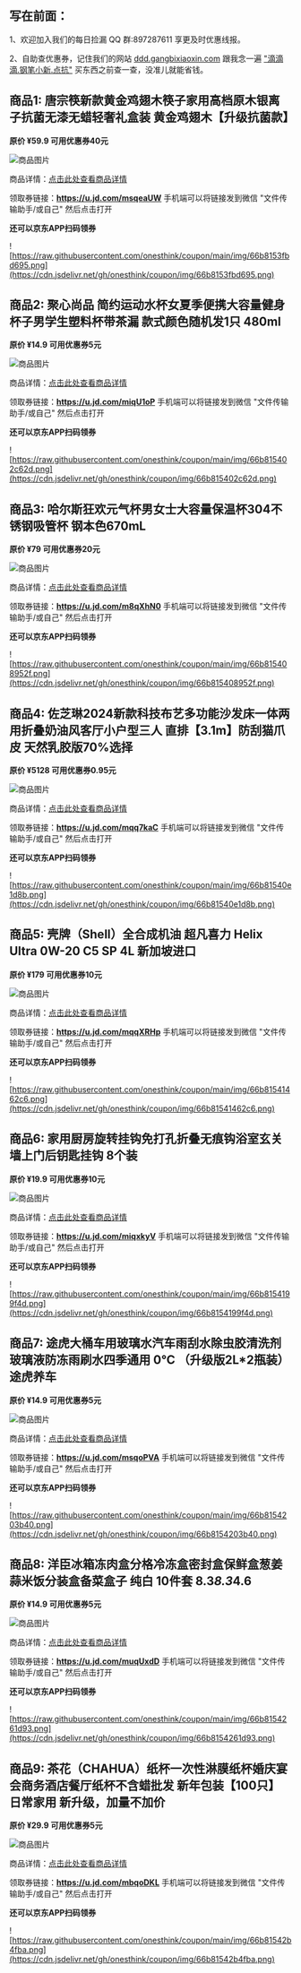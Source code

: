## 写在前面：

1、欢迎加入我们的每日捡漏 QQ 群:897287611 享更及时优惠线报。

2、自助查优惠券，记住我们的网站 [ddd.gangbixiaoxin.com](https://ddd.gangbixiaoxin.com) 跟我念一遍 ["滴滴滴.钢笔小新.点抗"](https://ddd.gangbixiaoxin.com) 买东西之前查一查，没准儿就能省钱。

## 商品1: 唐宗筷新款黄金鸡翅木筷子家用高档原木银离子抗菌无漆无蜡轻奢礼盒装 黄金鸡翅木【升级抗菌款】

**原价 ¥59.9 可用优惠券40元**

![商品图片](http://img14.360buyimg.com/n1/jfs/t1/70314/25/27105/100106/66a761f8Fdf1ada9f/d0ad7b9bb5441998.jpg)

商品详情：[点击此处查看商品详情](https://union-click.jd.com/jdc?e=1003156031&amp;p=JF8BAdgJK1olXwICV1ZeCUIRAV8IGlsVXQYAUldfCkwRC19MRANLAjZbERscSkAJHTRQRA1CCVkdDwtCWhVLHTdNTwcKBENeCVAfUg8bRRZ-bjAcXHhKAC0rcAJodClbEh18WnpQOlwNSkJuShVtWyBIPEAENBcgDFxXDxtxazliPmVFIAEPWzxeaDF_RAFNOWJqEikvVTJ1SilOewBmJGFYNBc-QEtuYSYJWy9dB2BgVTYbfzJzZgxraAxhJG5gIC0iVjxuYw9zfCcTOE5hIjkCViNFZRB_eAJyAmVrPDwkax5QYBZwci9MIQF0PQsvcT9CXBhQeChiFFQKNFwlaCtPYCh8YjN3Kk91FypfYBtsY3sKbk8XKDZfAg4-bh1MRAxURz12AgNFMERfYCtBD2M4GmsWXAYFXVhaDkISM18IG2tUMwQDUFlaOEonA2kLGVkQXAcEU1ZdDnsXC2g4zPatiIyzgdbk3NWf1NavztKpiZiKZG5tC3sXAm4KG18SXAQCZG5dC3sUMzFmGggSWA4DXQwzVQBJRWhJRA97XwYFV1lUD0snAW4JGVklbTZELSgoY0IWfSdcaC1tFHl1Eg1UTiIQfz1mGQtXVH9LLjsdcxZ2RWloUiYRbQYy)

领取券链接：**https://u.jd.com/msqeaUW** 手机端可以将链接发到微信 "文件传输助手/或自己" 然后点击打开

**还可以京东APP扫码领券**

![https://raw.githubusercontent.com/onesthink/coupon/main/img/66b8153fbd695.png](https://cdn.jsdelivr.net/gh/onesthink/coupon/img/66b8153fbd695.png)

## 商品2: 聚心尚品 简约运动水杯女夏季便携大容量健身杯子男学生塑料杯带茶漏 款式颜色随机发1只 480ml

**原价 ¥14.9 可用优惠券5元**

![商品图片](http://img14.360buyimg.com/n1/jfs/t1/188608/6/48043/168871/667269b1F4789c8d3/281a5fa2eb254712.jpg)

商品详情：[点击此处查看商品详情](https://union-click.jd.com/jdc?e=1003156031&amp;p=JF8BAdcJK1olVQ8KUV9ZDE4RM28JGl4TVQACVVtVCUoXMytXQwVKbV9HER8fA1UJWDdXTQxBAhlZAUEPVhcJWypcR0RMGFpfWhwHTEdkfCxjRCt1FVB6JB1YekJHVTtYbQ1yBg9sVisqWDRwBAhYYwAUIQUED14ZHwsbdxZ4fi9mJll1Cyo4fDheRxthbwNxPmJENBYHYSleZyl8QCtGOl8DHSgvCDt1SgtIbANPOWQDJBgqcT91ehxdTC9sNWN1DSkDfxRBYBRvZ11wFWV0MwEDYBlxfw9_by8dPX9YNykHfE10eg9hbC9-HmYANA4pezMRdxZ8fSJxIkN1LQcuayl0RBthST9sLmVeIwE5ajB3F219D1lgbWBxDwMpST5kZg1ATgZhNFxSCBk_fg0bD18JK1gUXQELUllbAU4nM28IKxp7VQ8LVlltCXsXBWwKGV4UXAALUl5aOEsfBF_ftuPA17fX3OeJlsPAusjdkufBw44yZG5eOEsWAm0IH1wUXwYyZF5eOEgnXQEJSF0WWQAGADAAQxVRBCwISTUXXgcDVFhaDHsVAm4KGWslbXV9FzUCeCtfVRd4WF5nVFZUAA4rXixMCgEKbixFImEFMw4lU0prAGlTGx8lXTY)

领取券链接：**https://u.jd.com/miqU1oP** 手机端可以将链接发到微信 "文件传输助手/或自己" 然后点击打开

**还可以京东APP扫码领券**

![https://raw.githubusercontent.com/onesthink/coupon/main/img/66b815402c62d.png](https://cdn.jsdelivr.net/gh/onesthink/coupon/img/66b815402c62d.png)

## 商品3: 哈尔斯狂欢元气杯男女士大容量保温杯304不锈钢吸管杯 钢本色670mL

**原价 ¥79 可用优惠券20元**

![商品图片](http://img14.360buyimg.com/n1/jfs/t1/10522/35/24166/48910/669751d6F98eb6112/97c2962720667590.jpg)

商品详情：[点击此处查看商品详情](https://union-click.jd.com/jdc?e=1003156031&amp;p=JF8BAacJK1olXwICVFlVC0IQC18IGloUWwUGVVhaCkwnRzBQRQQlBENHFRxWFlVMWzBeTA9KQl1XSwwDVFVPRjtUBAJQAVsMFgQZBBBXaGtwWgQTVGBDP14BeAARZWtVYz1dAGgAUF1ZSB1WAD9jfB9DL1t1KFZKSEdjeh9tbChuH3F7JDopUSBJexpseDlMLQR1NlYuahJ3RxtDYwh3XGZJIzxUaC9kf21-aVNiP19XFT1fUTJsYAxWbyJhPnJhVBsqUjxKVhZJWjtOHGBrMFdZcDJjYRtrUhthAlRgIwcUX3tPYg9vWi0RG2Z9EAgIDUJVfWtOUFJlUQoyVW5eCUsQCmkPHVIQbTYCVG4LZksWAm4JE1kXXAQyVW5dDkgVAWoJGlIUXAALZF5VD3vArtfdkerA1b_WytaKsezCitPchdMlbTYBZF5cCUkXB2gJGVslbQYBZF1tViUWUGkKGghBCWhfHwAbDwkVUwEKG18SWQELU25fCUoVAV84KwBVNgJ6FQFbAS1WaG9UaxATOwJfLDgVVSUVB2wMWw1UXlZpMxoLehZgf2c4G2s)

领取券链接：**https://u.jd.com/m8qXhN0** 手机端可以将链接发到微信 "文件传输助手/或自己" 然后点击打开

**还可以京东APP扫码领券**

![https://raw.githubusercontent.com/onesthink/coupon/main/img/66b815408952f.png](https://cdn.jsdelivr.net/gh/onesthink/coupon/img/66b815408952f.png)

## 商品4: 佐芝琳2024新款科技布艺多功能沙发床一体两用折叠奶油风客厅小户型三人 直排【3.1m】防刮猫爪皮 天然乳胶版70%选择

**原价 ¥5128 可用优惠券0.95元**

![商品图片](http://img14.360buyimg.com/n1/jfs/t1/183632/1/47016/121794/667506a2Fb47cf456/58b392ed98e06f8d.jpg)

商品详情：[点击此处查看商品详情](https://union-click.jd.com/jdc?e=1003156031&amp;p=JF8BAdMJK1olXwMGUVpfAE0fA18IGlodWwIAUVhZD0sRBF9MRANLAjZbERscSkAJHTRQRA1CCVkdDwtCWhVLHTdNTwcKBENeCVAfUg8beRxcUhhhC2ADEyEJXABNZzpTWi59X3tUOlwndQpkYglxTgVGJXYDF10OClxXDxtxaz5sPn1BIAE9bD90fCh_RDNNOWVmEioVUit1SgdObz5lOGFbPBc-QEtgYW5gWyx3B2VgHS4bayJvYRhReAxhJG5nIBc2SDxuZw9zfCcTOE5hIjkCViNFZRNvbwJyGGZwLDkpQTBXdwZ8cix2NkZiLT0vfy93BAwKbCl2Pm1eIFw6cT9PYDN_cg12KWUCCikkcBMnBjt7GS5pBHVnCxoWDktUXG5PegFmGwoOZF9tC0oXBGYOHF0cWDYyVF5tSSUXBmwMG1odXjYDZF5bC0kVBm4JElsRXwcyVFZaOJy6u7qCqo6d5NKc3Inkr56ev7uWk2slbQUyVF9cCksTBG4KG2slXQUyV24DZkpEBW0IHlwUM1tJChhaTU1NbW0IH1kXVAMGZFxcCUkVM184YShBFEV2AjhcTzRDVyRSfw5OHHNqViMLZkltfi57ej1sCFhRLC5cS0hEAV8IKw)

领取券链接：**https://u.jd.com/mqq7kaC** 手机端可以将链接发到微信 "文件传输助手/或自己" 然后点击打开

**还可以京东APP扫码领券**

![https://raw.githubusercontent.com/onesthink/coupon/main/img/66b81540e1d8b.png](https://cdn.jsdelivr.net/gh/onesthink/coupon/img/66b81540e1d8b.png)

## 商品5: 壳牌（Shell）全合成机油 超凡喜力 Helix Ultra 0W-20 C5 SP 4L 新加坡进口

**原价 ¥179 可用优惠券10元**

![商品图片](http://img14.360buyimg.com/n1/jfs/t1/193614/37/47368/93900/6678da5fF6aa47292/ceb16f26b9602fa4.jpg)

商品详情：[点击此处查看商品详情](https://union-click.jd.com/jdc?e=1003156031&amp;p=JF8BAZ4JK1olXDYCVV9cCk8VCmcKE1wlGVlaCgFtUQ5SQi0DBUVOBVlUAwoCFxBCHD1WR0VNGFJeSwcYVBYZQTVMF110XVIBNigkDjJfA25LWgJSNWNRVVs-ACUVRDxtegVxWl52P1sfQDxIYisfW1dhJHZnIy02Sz9IVT9_UhJLJXNmMzwHfEljS2ZoeQF9GWZJLDg_CStcdQ0AaT9mJQR1HFc-ahFgQRhQYzhuPmVcIDcPbjJ0YC58byxICH9DFzwkfCJ-WWtMYyJhOHJbPx8pYTtydAwITGt3XW4DIB4ueClidQYPXAZsCEIKI1o9BEcnAl8LGlsSVAAFUldYOHsXA19edVsUXAcDVF9aDUsnAl8IHVgXXwMDVVdeAEgXM28AHGvC8L7X3u-IgPLDneffovzA1LrWytZtOHsUM28JGlkVWQEDVl5tOEsUM2w4RTUUDgZVV15cDiVKSDFOHB9FWGgAVFZeDEMTBl8KGloXXzYyZFg8CB8UYRlxHSJdXQdBFQcaYC5EAmprEzUXGlVnNQA5DxNjaGpKUyxKPEIyVG4)

领取券链接：**https://u.jd.com/mqqXRHp** 手机端可以将链接发到微信 "文件传输助手/或自己" 然后点击打开

**还可以京东APP扫码领券**

![https://raw.githubusercontent.com/onesthink/coupon/main/img/66b81541462c6.png](https://cdn.jsdelivr.net/gh/onesthink/coupon/img/66b81541462c6.png)

## 商品6: 家用厨房旋转挂钩免打孔折叠无痕钩浴室玄关墙上门后钥匙挂钩 8个装

**原价 ¥19.9 可用优惠券10元**

![商品图片](http://img14.360buyimg.com/n1/jfs/t1/58639/14/25059/60487/66b30bbfF4cdadd86/35df8f8518bbd8e0.jpg)

商品详情：[点击此处查看商品详情](https://union-click.jd.com/jdc?e=1003156031&amp;p=JF8BAdsJK1olXwIDXVlVAU0eAV8IGlsVXgcCUV5VAUMVAl9MRANLAjZbERscSkAJHTRQRA1CCVkdDwtCWhVLHTdNTwcKBENeCVAfUg8beyt1bzJ8IXMHHR0gDhlgWSxqRABWG0BLOlxYCRRTfzxYZj5xC1BHFxw8D1xXDxtxazliPlNGICc9ajJ0AzB8RCtNOWJ2Eik_Uix1AhNObBBmLWFYKBc9QEthYW50Wyx3B2RgVSIbayJrYBZrcAxhJG5gIxc-Sz9IZw9zfCcTOE5hIjkCViNFZRNubyhTWHJdIA4kbChIdxZSciJhNQ9iHD40cSh3Cg9XcCthBH1BNFwHbChPYCh8cjN8JHVhECg0eCxsY3sKbk8XKDZ2VwooDU52cAxsTwFVBFhdLzldDEx3D2M4GmsWXAYFXVhaDkISM18IG2tUMwYEXFtZCkwTM244G10WXwQHVV9UDEwVCl8IE1wliqu6gdTs3cOu1_GAzOKyiI--gMDVOHsnAF8IGloXXQIFVVxdOHsXAF8LKwV7XFUFUVddCU55XiRWXVxTCFBsVl5aDU4TA2Y4GVoUXwQyZG4lTDZjagZ0bl5cHnsEBikHSylIWCxOXRJ7XwMDCxohWxtqZgteTR5WH2cFZF5t)

领取券链接：**https://u.jd.com/miqxkyV** 手机端可以将链接发到微信 "文件传输助手/或自己" 然后点击打开

**还可以京东APP扫码领券**

![https://raw.githubusercontent.com/onesthink/coupon/main/img/66b8154199f4d.png](https://cdn.jsdelivr.net/gh/onesthink/coupon/img/66b8154199f4d.png)

## 商品7: 途虎大桶车用玻璃水汽车雨刮水除虫胶清洗剂玻璃液防冻雨刷水四季通用 0℃ （升级版2L*2瓶装） 途虎养车

**原价 ¥14.9 可用优惠券5元**

![商品图片](http://img14.360buyimg.com/n1/jfs/t1/227964/5/10211/65943/6585785cF82b2f72e/7383f76f07ddf9cd.jpg)

商品详情：[点击此处查看商品详情](https://union-click.jd.com/jdc?e=1003156031&amp;p=JF8BAdkJK1olXwIDUltVCE4RBV8IGlocXwcDUl1bD0IXA19MRANLAjZbERscSkAJHTRQRA1CCVkdDwtCWhVLHTdNTwcKBENeCVAfUg8bWilWbyJyDXpCVysDXA4UVwcLbBsQHEZnOlwYQDxRRRgJYzN0I21wFDY4QFxXDxtxaz5sLm1GIDcPaz9efDN8Yi9NOWViEikFVTx1Sj1ObD5lPWFYBhcpUEp-YSYJWy9nB2JgHRgbfiJrZBt8eAxhJG5nIAcIST1-ewtzfCcTOE5hIjkCViNFZRB7bzhyHGZ7Pywqa0ofYydscjhPCEZiHCI0fDgXRwwKczxhXHoEICcqcTxlYCh8cjN1JHVxEylfWiJsY3sKbk8XKDYLHAI0EhljZw0NXxMRBE9yDAAdaQ5nD2M4GmsWXAYFXVhaDkISM18IG2tUMwYAXVdfCXsWM28OGFkXWAcDXVhcD00nA2cPK4y45dOI5YvVsZ-Ji7ixvI6c4dKc3G5tOEgnA24JGVsRWgcAVG5tCEgnAF9WdVpGVAFWU1kNZhZcXSkPUgJBMwQCUVdYCUwVM20JGlkXbTYyDRgDfDJwUxNIGC5LCUMBADZefwsSQi9tdVlQFXFEEilccCN2fQR6WzNwFTYCZA)

领取券链接：**https://u.jd.com/msqoPVA** 手机端可以将链接发到微信 "文件传输助手/或自己" 然后点击打开

**还可以京东APP扫码领券**

![https://raw.githubusercontent.com/onesthink/coupon/main/img/66b8154203b40.png](https://cdn.jsdelivr.net/gh/onesthink/coupon/img/66b8154203b40.png)

## 商品8: 洋臣冰箱冻肉盒分格冷冻盒密封盒保鲜盒葱姜蒜米饭分装盒备菜盒子 纯白 10件套 8.3*8.3*4.6

**原价 ¥14.9 可用优惠券5元**

![商品图片](http://img14.360buyimg.com/n1/jfs/t1/177717/12/46761/86214/66457443Fb370c911/b43d37b3dac3ff28.jpg)

商品详情：[点击此处查看商品详情](https://union-click.jd.com/jdc?e=1003156031&amp;p=JF8BAdsJK1olXwIDUl1bCE8UAV8IGlsUXw8AVVdeCUsUAl9MRANLAjZbERscSkAJHTRQRA1CCVkdDwtCWhVLHTdNTwcKBENeCVAfUg8bSDlfYAFyX1xgVl4KaTIfWhxRXz1UA1F6OlwCVA9BcRBOUjgdHGMGKQA6alxXDxtxazliLm1eIAEtWzxOZCh8GStNOWJyEioVVTt1AgdOeC5lPmFYJBc9UEp-YW58Wy13B1VgHV8bfjljZxgJbAxhJG5gIz0-SDxuUQtzfCcTOE5hIjkCViNFZRNqewJmGnEAND4pfCBLYCdgcixhNQN0LSo_aBFjBg96cCJiFH1DNBYicTxlYCh8YjNwKmVhCikCUi9sY3sKbk8XKDZ4EwkDdwBiQQ1ybSgTBH94AR4EDxRBD2M4GmsWXAYFXVhaDkISM18IG2tUMwYGVldYC0sRM244G10WXwQAXFdfCk8SC18IE1wliqu6gdTs3cOu1_GAzOKyiI--gMDVOHsnAF8IGloXXQIFVVxdOHsXAF8LKwV7XFUKVFxZXUx5XiRWXVtMGgZsVl5VCU8fB2k4GVoUXwQyZG4WXhxsWQgKQTkXXVFjLVYEexJTZS5WTCN7X1leEAgvdw1eYGdJfl9oA2FgZF5t)

领取券链接：**https://u.jd.com/muqUxdD** 手机端可以将链接发到微信 "文件传输助手/或自己" 然后点击打开

**还可以京东APP扫码领券**

![https://raw.githubusercontent.com/onesthink/coupon/main/img/66b8154261d93.png](https://cdn.jsdelivr.net/gh/onesthink/coupon/img/66b8154261d93.png)

## 商品9: 茶花（CHAHUA）纸杯一次性淋膜纸杯婚庆宴会商务酒店餐厅纸杯不含蜡批发 新年包装【100只】日常家用 新升级，加量不加价

**原价 ¥29.9 可用优惠券5元**

![商品图片](http://img14.360buyimg.com/n1/jfs/t1/234038/21/18030/161777/665494acF72caec28/9c30e8d4dd7ae6da.jpg)

商品详情：[点击此处查看商品详情](https://union-click.jd.com/jdc?e=1003156031&amp;p=JF8BAdkJK1olXwICVl5YDE0XC18IGlsUWA4EUl5YDkwRBV9MRANLAjZbERscSkAJHTRQRA1CCVkdDwtCWhVLHTdNTwcKBENeCVAfUg8bAm8BZyxCPGIAXBdUeg4VQm1hQg9rHVtVOlw5cBIXYwR0QRpML3MCJxgpX1xXDxtxazliLnFdIwEPaj9keDF_RAlNOWVyEj4vVTl1SgtObT5lDWFYKBcqQEpyYSZ0Wy93AHBgVSobaBNvZhZrGwxhJG5gID0ISDx-dwZzfCcTOE5hIjkCViNFZRB4bAFAAnF7Ky0-QTRWd21gcixPKkRiLTY7cS9kQg8KYz52FGVHIAY1aCh1YCh8YjN3JHV1ESokaClsY3sKbk8XKDYKAgobdgpTcQoLQxBXGwZ0VSQ5cDRRD2M4GmsWXAYFXVhaDkISM18IG2tUMwYDVF9YCXsWM28OGFkXWAcDXFtUCUgnA2cPK4y45dOI5YvVsZ-Ji7ixvI6c4dKc3G5tOEgnA24JGVsRWgcAVG5tCEgnAF9WdVpGWwUAUwkJZhZcXSkOGQ0VMwQBVV9fAE0TM20JGlkXbTYyVV5UdDxAYgsKExIcL0MAFVw0UR9pQzJfdVlxJV8CNDUhUgpOcRoIaB1hCjYCZA)

领取券链接：**https://u.jd.com/mbqoDKL** 手机端可以将链接发到微信 "文件传输助手/或自己" 然后点击打开

**还可以京东APP扫码领券**

![https://raw.githubusercontent.com/onesthink/coupon/main/img/66b81542b4fba.png](https://cdn.jsdelivr.net/gh/onesthink/coupon/img/66b81542b4fba.png)

